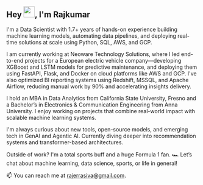 ## Hey <img src="https://github.com/TheDudeThatCode/TheDudeThatCode/blob/master/Assets/Hi.gif" width="29">, I'm Rajkumar 
I'm a Data Scientist with 1.7+ years of hands-on experience building machine learning models, automating data pipelines, and deploying real-time solutions at scale using Python, SQL, AWS, and GCP.

I am currently working at Neoware Technology Solutions, where I led end-to-end projects for a European electric vehicle company—developing XGBoost and LSTM models for predictive maintenance, and deploying them using FastAPI, Flask, and Docker on cloud platforms like AWS and GCP. I've also optimized BI reporting systems using Redshift, MSSQL, and Apache Airflow, reducing manual work by 90% and accelerating insights delivery.

I hold an MBA in Data Analytics from California State University, Fresno and a Bachelor’s in Electronics & Communication Engineering from Anna University. I enjoy working on projects that combine real-world impact with scalable machine learning systems.

I'm always curious about new tools, open-source models, and emerging tech in GenAI and Agentic AI. Currently diving deeper into recommendation systems and transformer-based architectures.

Outside of work? I'm a total sports buff and a huge Formula 1 fan. 🏎️
Let’s chat about machine learning, data science, sports, or life in general!

📫 You can reach me at rajerrasiva@gmail.com.
